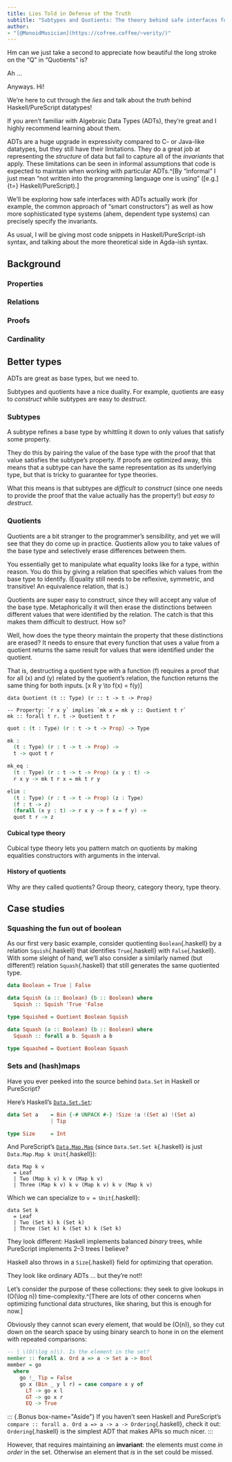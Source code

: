 ```yaml
---
title: Lies Told in Defense of the Truth
subtitle: "Subtypes and Quotients: The theory behind safe interfaces for ADTs in FP"
author:
- "[@MonoidMusician](https://cofree.coffee/~verity/)"
---
```


Hm can we just take a second to appreciate how beautiful the long stroke on the “Q” in “Quotients” is?

Ah …

Anyways. Hi!

Weʼre here to cut through the _lies_ and talk about the *truth* behind Haskell/PureScript datatypes!

If you arenʼt familiar with Algebraic Data Types (ADTs), theyʼre great and I highly recommend learning about them.

ADTs are a huge upgrade in expressivity compared to C- or Java-like datatypes, but they still have their limitations.
They do a great job at representing the _structure_ of data but fail to capture all of the _invariants_ that apply.
These limitations can be seen in informal assumptions that code is expected to maintain when working with particular ADTs.^[By “informal” I just mean “not written into the programming language one is using” ([e.g.]{t=} Haskell/PureScript).]

Weʼll be exploring how safe interfaces with ADTs actually work (for example, the common approach of “smart constructors”) as well as how more sophisticated type systems (ahem, dependent type systems) can precisely specify the invariants.

As usual, I will be giving most code snippets in Haskell/PureScript-ish syntax, and talking about the more theoretical side in Agda-ish syntax.

## Background

### Properties

### Relations

### Proofs

### Cardinality

## Better types

ADTs are great as base types, but we need to.

Subtypes and quotients have a nice duality.
For example, quotients are easy to _construct_ while subtypes are easy to _destruct_.

### Subtypes

A subtype refines a base type by whittling it down to only values that satisfy some property.

They do this by pairing the value of the base type with the proof that that value satisfies the subtypeʼs property.
If proofs are optimized away, this means that a subtype can have the same representation as its underlying type, but that is tricky to guarantee for type theories.

What this means is that subtypes are _difficult to construct_ (since one needs to provide the proof that the value actually has the property!) but _easy to destruct_.

### Quotients

Quotients are a bit stranger to the programmerʼs sensibility, and yet we will see that they do come up in practice.
Quotients allow you to take values of the base type and selectively erase differences between them.

You essentially get to manipulate what equality looks like for a type, within reason.
You do this by giving a relation that specifies which values from the base type to identify.
(Equality still needs to be reflexive, symmetric, and transitive! An equivalence relation, that is.)

Quotients are super easy to construct, since they will accept any value of the base type.
Metaphorically it will then erase the distinctions between different values that were identified by the relation.
The catch is that this makes them difficult to destruct.
How so?

Well, how does the type theory maintain the property that these distinctions are erased?
It needs to ensure that every function that uses a value from a quotient returns the same result for values that were identified under the quotient.

That is, destructing a quotient type with a function \(f\) requires a proof that for all \(x\) and \(y\) related by the quotientʼs relation, the function returns the same thing for both inputs.
\[x R y \to f(x) = f(y)\]

```{.haskell data-lang=PureScript}
data Quotient (t :: Type) (r :: t -> t -> Prop)

-- Property: `r x y` implies `mk x = mk y :: Quotient t r`
mk :: forall t r. t -> Quotient t r
```

```agda
quot : (t : Type) (r : t -> t -> Prop) -> Type

mk :
  (t : Type) (r : t -> t -> Prop) ->
  t -> quot t r

mk_eq :
  (t : Type) (r : t -> t -> Prop) (x y : t) ->
  r x y -> mk t r x = mk t r y

elim :
  (t : Type) (r : t -> t -> Prop) (z : Type)
  (f : t -> z)
  (forall (x y : t) -> r x y -> f x = f y) ->
  quot t r -> z
```

#### Cubical type theory

Cubical type theory lets you pattern match on quotients by making equalities constructors with arguments in the interval.

#### History of quotients

Why are they called quotients?
Group theory, category theory, type theory.

## Case studies

### Squashing the fun out of boolean

As our first very basic example, consider quotienting `Boolean`{.haskell} by a relation `Squish`{.haskell} that identifies `True`{.haskell} with `False`{.haskell}.
With some sleight of hand, weʼll also consider a similarly named (but different!) relation `Squash`{.haskell} that still generates the same quotiented type.

```haskell
data Boolean = True | False

data Squish (a :: Boolean) (b :: Boolean) where
  Squish :: Squish 'True 'False

type Squished = Quotient Boolean Squish

data Squash (a :: Boolean) (b :: Boolean) where
  Squash :: forall a b. Squash a b

type Squashed = Quotient Boolean Squash
```




### Sets and (hash)maps

Have you ever peeked into the source behind `Data.Set` in Haskell or PureScript?

Hereʼs Haskellʼs [`Data.Set.Set`](https://hackage.haskell.org/package/containers-0.6.6/docs/src/Data.Set.Internal.html#Set):

```haskell
data Set a    = Bin {-# UNPACK #-} !Size !a !(Set a) !(Set a)
              | Tip

type Size     = Int
```

And PureScriptʼs [`Data.Map.Map`](https://github.com/purescript/purescript-ordered-collections/blob/v3.0.0/src/Data/Map/Internal.purs#L70-L73) (since `Data.Set.Set k`{.haskell} is just `Data.Map.Map k Unit`{.haskell}):

```{.haskell data-lang=PureScript}
data Map k v
  = Leaf
  | Two (Map k v) k v (Map k v)
  | Three (Map k v) k v (Map k v) k v (Map k v)
```

Which we can specialize to `v = Unit`{.haskell}:

```{.haskell data-lang=PureScript}
data Set k
  = Leaf
  | Two (Set k) k (Set k)
  | Three (Set k) k (Set k) k (Set k)
```

They look different: Haskell implements balanced _binary_ trees, while PureScript implements 2–3 trees I believe?

Haskell also throws in a `Size`{.haskell} field for optimizing that operation.


They look like ordinary ADTs … but theyʼre not!!

Letʼs consider the purpose of these collections:
they seek to give lookups in \(O(\log n)\) time-complexity.^[There are lots of other concerns when optimizing functional data structures, like sharing, but this is enough for now.]

Obviously they cannot scan every element, that would be \(O(n)\), so they cut down on the search space by using binary search to hone in on the element with repeated comparisons:

```haskell
-- | \(O(\log n)\). Is the element in the set?
member :: forall a. Ord a => a -> Set a -> Bool
member = go
  where
    go !_ Tip = False
    go x (Bin _ y l r) = case compare x y of
      LT -> go x l
      GT -> go x r
      EQ -> True
```

::: {.Bonus box-name="Aside"}
If you havenʼt seen Haskell and PureScriptʼs `compare :: forall a. Ord a => a -> a -> Ordering`{.haskell}, check it out: `Ordering`{.haskell} is the simplest ADT that makes APIs so much nicer.
:::

However, that requires maintaining an **invariant**: the elements must come _in order_ in the set.
Otherwise an element that _is_ in the set could be missed.
